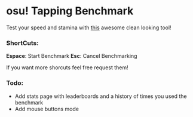 # osu! Tapping Benchmark

Test your speed and stamina with [this]([https://osutapbench.netlify.app/](https://osutapbench.netlify.app/)) awesome clean looking tool!

### ShortCuts:

**Espace**: Start Benchmark 
**Esc**: Cancel Benchmarking

If you want more shorcuts feel free request them!

### Todo:

- Add stats page with leaderboards and a history of times you used the benchmark
- Add mouse buttons mode
